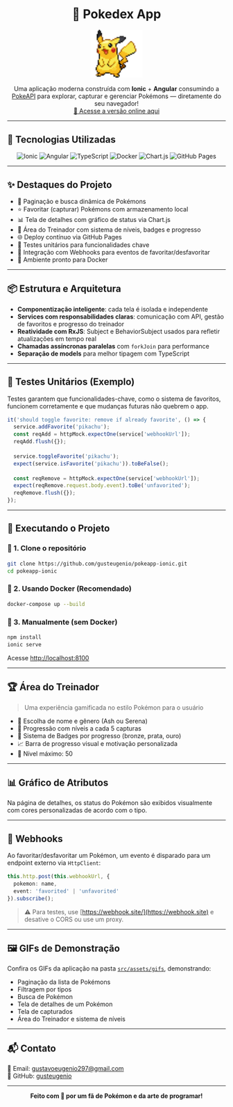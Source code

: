 
<h1 align="center">📱 Pokedex App</h1>

<p align="center">
  <img src="https://raw.githubusercontent.com/PokeAPI/sprites/master/sprites/pokemon/versions/generation-v/black-white/animated/25.gif" alt="Pikachu" width="120" />
</p>

<p align="center">
  Uma aplicação moderna construída com <strong>Ionic</strong> + <strong>Angular</strong> consumindo a <a href="https://pokeapi.co" target="_blank">PokeAPI</a> para explorar, capturar e gerenciar Pokémons — diretamente do seu navegador!<br />
  <a href="https://gusteugenio.github.io/pokeapp-ionic/">🚀 Acesse a versão online aqui</a>
</p>

---

## 🔧 Tecnologias Utilizadas

<div align="center">

![Ionic](https://img.shields.io/badge/Ionic-3880ff?style=for-the-badge&logo=ionic&logoColor=white)
![Angular](https://img.shields.io/badge/Angular-DD0031?style=for-the-badge&logo=angular&logoColor=white)
![TypeScript](https://img.shields.io/badge/TypeScript-3178C6?style=for-the-badge&logo=typescript&logoColor=white)
![Docker](https://img.shields.io/badge/Docker-0db7ed?style=for-the-badge&logo=docker&logoColor=white)
![Chart.js](https://img.shields.io/badge/Chart.js-ff6384?style=for-the-badge&logo=chartdotjs&logoColor=white)
![GitHub Pages](https://img.shields.io/badge/GitHub%20Pages-121013?style=for-the-badge&logo=github&logoColor=white)

</div>

---

## ✨ Destaques do Projeto

- 🔁 Paginação e busca dinâmica de Pokémons
- ⭐ Favoritar (capturar) Pokémons com armazenamento local
- 📊 Tela de detalhes com gráfico de status via Chart.js
- 🧠 Área do Treinador com sistema de níveis, badges e progresso
- 🌐 Deploy contínuo via GitHub Pages
- 🧪 Testes unitários para funcionalidades chave
- 🔗 Integração com Webhooks para eventos de favoritar/desfavoritar
- 🐳 Ambiente pronto para Docker

---

## 📦 Estrutura e Arquitetura

- **Componentização inteligente**: cada tela é isolada e independente
- **Services com responsabilidades claras**: comunicação com API, gestão de favoritos e progresso do treinador
- **Reatividade com RxJS**: Subject e BehaviorSubject usados para refletir atualizações em tempo real
- **Chamadas assíncronas paralelas** com `forkJoin` para performance
- **Separação de models** para melhor tipagem com TypeScript

---

## 🧪 Testes Unitários (Exemplo)
Testes garantem que funcionalidades-chave, como o sistema de favoritos, funcionem corretamente e que mudanças futuras não quebrem o app.

```ts
it('should toggle favorite: remove if already favorite', () => {
  service.addFavorite('pikachu');
  const reqAdd = httpMock.expectOne(service['webhookUrl']);
  reqAdd.flush({});

  service.toggleFavorite('pikachu');
  expect(service.isFavorite('pikachu')).toBeFalse();

  const reqRemove = httpMock.expectOne(service['webhookUrl']);
  expect(reqRemove.request.body.event).toBe('unfavorited');
  reqRemove.flush({});
});
```

---

## 🚀 Executando o Projeto

### 🔹 1. Clone o repositório

```bash
git clone https://github.com/gusteugenio/pokeapp-ionic.git
cd pokeapp-ionic
```

### 🔹 2. Usando Docker (Recomendado)

```bash
docker-compose up --build
```


### 🔹 3. Manualmente (sem Docker)

```bash
npm install
ionic serve
```

Acesse [http://localhost:8100](http://localhost:8100)


---

## 🏆 Área do Treinador

> Uma experiência gamificada no estilo Pokémon para o usuário

- 👤 Escolha de nome e gênero (Ash ou Serena)
- 🧱 Progressão com níveis a cada 5 capturas
- 🏅 Sistema de Badges por progresso (bronze, prata, ouro)
- 📈 Barra de progresso visual e motivação personalizada
- 🎯 Nível máximo: 50

---

## 📊 Gráfico de Atributos

Na página de detalhes, os status do Pokémon são exibidos visualmente com cores personalizadas de acordo com o tipo.

---

## 📡 Webhooks

Ao favoritar/desfavoritar um Pokémon, um evento é disparado para um endpoint externo via `HttpClient`:

```ts
this.http.post(this.webhookUrl, {
  pokemon: name,
  event: 'favorited' | 'unfavorited'
}).subscribe();
```

> ⚠️ Para testes, use [https://webhook.site/](https://webhook.site) e desative o CORS ou use um proxy.

---

## 🖼️ GIFs de Demonstração

Confira os GIFs da aplicação na pasta [`src/assets/gifs`](https://github.com/gusteugenio/pokeapp-ionic/tree/main/src/assets/gifs), demonstrando:

- Paginação da lista de Pokémons
- Filtragem por tipos
- Busca de Pokémon
- Tela de detalhes de um Pokémon
- Tela de capturados
- Área do Treinador e sistema de níveis

---

## 📬 Contato

📧 Email: [gustavoeugenio297@gmail.com](mailto:gustavoeugenio297@gmail.com)  
🐙 GitHub: [gusteugenio](https://github.com/gusteugenio)

---

<p align="center"><strong>Feito com 💙 por um fã de Pokémon e da arte de programar!</strong></p>
